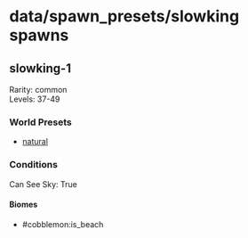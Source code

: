 # data/spawn_presets/slowking spawns  
  
## slowking-1  
Rarity: common  
Levels: 37-49  
  
### World Presets  
* [natural](/data/spawn_data/natural.md)  
  
### Conditions  
Can See Sky: True  
  
#### Biomes  
  * #cobblemon:is_beach
  
